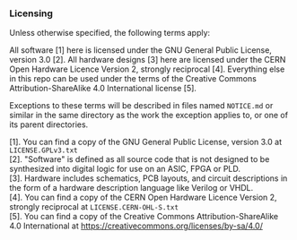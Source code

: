 ### Licensing

Unless otherwise specified, the following terms apply:

All software [1] here is licensed under the GNU General Public License, version 3.0 [2]. All hardware designs [3] here are licensed under the CERN Open Hardware Licence Version 2, strongly reciprocal [4]. Everything else in this repo can be used under the terms of the Creative Commons Attribution-ShareAlike 4.0 International license [5].

Exceptions to these terms will be described in files named `NOTICE.md` or similar in the same directory as the work the exception applies to, or one of its parent directories.

[1]. You can find a copy of the GNU General Public License, version 3.0 at `LICENSE.GPLv3.txt` \
[2]. "Software" is defined as all source code that is not designed to be synthesized into digital logic for use on an ASIC, FPGA or PLD. \
[3]. Hardware includes schematics, PCB layouts, and circuit descriptions in the form of a hardware description language like Verilog or VHDL. \
[4]. You can find a copy of the CERN Open Hardware Licence Version 2, strongly reciprocal at `LICENSE.CERN-OHL-S.txt` \
[5]. You can find a copy of the Creative Commons Attribution-ShareAlike 4.0 International at https://creativecommons.org/licenses/by-sa/4.0/